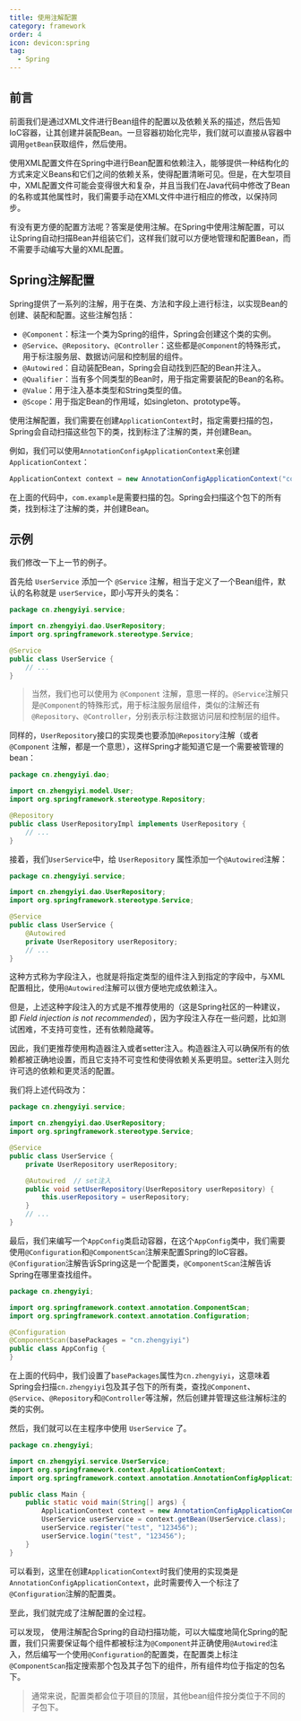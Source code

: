 ```yaml
---
title: 使用注解配置
category: framework
order: 4
icon: devicon:spring
tag:
  - Spring
---
```


## 前言

前面我们是通过XML文件进行Bean组件的配置以及依赖关系的描述，然后告知IoC容器，让其创建并装配Bean。一旦容器初始化完毕，我们就可以直接从容器中调用`getBean`获取组件，然后使用。

使用XML配置文件在Spring中进行Bean配置和依赖注入，能够提供一种结构化的方式来定义Beans和它们之间的依赖关系，使得配置清晰可见。但是，在大型项目中，XML配置文件可能会变得很大和复杂，并且当我们在Java代码中修改了Bean的名称或其他属性时，我们需要手动在XML文件中进行相应的修改，以保持同步。

有没有更方便的配置方法呢？答案是使用注解。在Spring中使用注解配置，可以让Spring自动扫描Bean并组装它们，这样我们就可以方便地管理和配置Bean，而不需要手动编写大量的XML配置。

## Spring注解配置

Spring提供了一系列的注解，用于在类、方法和字段上进行标注，以实现Bean的创建、装配和配置。这些注解包括：

- `@Component`：标注一个类为Spring的组件，Spring会创建这个类的实例。
- `@Service`、`@Repository`、`@Controller`：这些都是`@Component`的特殊形式，用于标注服务层、数据访问层和控制层的组件。
- `@Autowired`：自动装配Bean，Spring会自动找到匹配的Bean并注入。
- `@Qualifier`：当有多个同类型的Bean时，用于指定需要装配的Bean的名称。
- `@Value`：用于注入基本类型和String类型的值。
- `@Scope`：用于指定Bean的作用域，如singleton、prototype等。

使用注解配置，我们需要在创建`ApplicationContext`时，指定需要扫描的包，Spring会自动扫描这些包下的类，找到标注了注解的类，并创建Bean。

例如，我们可以使用`AnnotationConfigApplicationContext`来创建`ApplicationContext`：

```java
ApplicationContext context = new AnnotationConfigApplicationContext("com.example");
```

在上面的代码中，`com.example`是需要扫描的包。Spring会扫描这个包下的所有类，找到标注了注解的类，并创建Bean。

## 示例

我们修改一下上一节的例子。

首先给 `UserService` 添加一个 `@Service` 注解，相当于定义了一个Bean组件，默认的名称就是 `userService`，即小写开头的类名：

```java
package cn.zhengyiyi.service;

import cn.zhengyiyi.dao.UserRepository;
import org.springframework.stereotype.Service;

@Service
public class UserService {
    // ...
}
```

> 当然，我们也可以使用为 `@Component` 注解，意思一样的。`@Service`注解只是`@Component`的特殊形式，用于标注服务层组件，类似的注解还有`@Repository`、`@Controller`，分别表示标注数据访问层和控制层的组件。

同样的，`UserRepository`接口的实现类也要添加`@Repository`注解（或者`@Component` 注解，都是一个意思），这样Spring才能知道它是一个需要被管理的bean：

```java
package cn.zhengyiyi.dao;

import cn.zhengyiyi.model.User;
import org.springframework.stereotype.Repository;

@Repository
public class UserRepositoryImpl implements UserRepository {
	// ...
}
```

接着，我们`UserService`中，给 `UserRepository` 属性添加一个`@Autowired`注解：

```java
package cn.zhengyiyi.service;

import cn.zhengyiyi.dao.UserRepository;
import org.springframework.stereotype.Service;

@Service
public class UserService {
    @Autowired
    private UserRepository userRepository;
    // ...
}
```

这种方式称为字段注入，也就是将指定类型的组件注入到指定的字段中，与XML配置相比，使用`@Autowired`注解可以很方便地完成依赖注入。

但是，上述这种字段注入的方式是不推荐使用的（这是Spring社区的一种建议，即 *Field injection is not recommended*），因为字段注入存在一些问题，比如测试困难，不支持可变性，还有依赖隐藏等。

因此，我们更推荐使用构造器注入或者setter注入。构造器注入可以确保所有的依赖都被正确地设置，而且它支持不可变性和使得依赖关系更明显。setter注入则允许可选的依赖和更灵活的配置。

我们将上述代码改为：

```java
package cn.zhengyiyi.service;

import cn.zhengyiyi.dao.UserRepository;
import org.springframework.stereotype.Service;

@Service
public class UserService {
    private UserRepository userRepository;

    @Autowired	// set注入
    public void setUserRepository(UserRepository userRepository) {
        this.userRepository = userRepository;
    }
    // ...
}
```

最后，我们来编写一个`AppConfig`类启动容器，在这个`AppConfig`类中，我们需要使用`@Configuration`和`@ComponentScan`注解来配置Spring的IoC容器。`@Configuration`注解告诉Spring这是一个配置类，`@ComponentScan`注解告诉Spring在哪里查找组件。

```java
package cn.zhengyiyi;

import org.springframework.context.annotation.ComponentScan;
import org.springframework.context.annotation.Configuration;

@Configuration
@ComponentScan(basePackages = "cn.zhengyiyi")
public class AppConfig {
}
```

在上面的代码中，我们设置了`basePackages`属性为`cn.zhengyiyi`，这意味着Spring会扫描`cn.zhengyiyi`包及其子包下的所有类，查找`@Component`、`@Service`、`@Repository`和`@Controller`等注解，然后创建并管理这些注解标注的类的实例。

然后，我们就可以在主程序中使用 `UserService` 了。

```java
package cn.zhengyiyi;

import cn.zhengyiyi.service.UserService;
import org.springframework.context.ApplicationContext;
import org.springframework.context.annotation.AnnotationConfigApplicationContext;

public class Main {
    public static void main(String[] args) {
        ApplicationContext context = new AnnotationConfigApplicationContext(AppConfig.class);
        UserService userService = context.getBean(UserService.class);
        userService.register("test", "123456");
        userService.login("test", "123456");
    }
}
```

可以看到，这里在创建`ApplicationContext`时我们使用的实现类是 `AnnotationConfigApplicationContext`，此时需要传入一个标注了 `@Configuration`注解的配置类。

至此，我们就完成了注解配置的全过程。

可以发现， 使用注解配合Spring的自动扫描功能，可以大幅度地简化Spring的配置，我们只需要保证每个组件都被标注为`@Component`并正确使用`@Autowired`注入，然后编写一个使用`@Configuration`的配置类，在配置类上标注`@ComponentScan`指定搜索那个包及其子包下的组件，所有组件均位于指定的包名下。

> 通常来说，配置类都会位于项目的顶层，其他bean组件按分类位于不同的子包下。